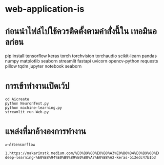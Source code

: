 # web-application-is


# ก่อนนำไฟล์ไปใช้ควรติดตั้งตามคำสั่งนี้ใน เทอมินอลก่อน

pip install tensorflow keras torch torchvision torchaudio scikit-learn pandas numpy matplotlib seaborn streamlit fastapi uvicorn opencv-python requests pillow tqdm jupyter notebook seaborn

# การเข้าทำงานเปิดเว้ป
    cd Aicreate
    python NeuronTest.py
    python machine-learning.py
    streamlit run Web.py
# แหล่งที่มาอ้างองการทำงาน

    การใช้tensorflow 
        1.https://nakarinstk.medium.com/%E0%B9%80%E0%B8%A3%E0%B8%B4%E0%B9%88%E0%B8%A1%E0%B8%95%E0%B9%89%E0%B8%99-deep-learning-%E0%B8%94%E0%B9%89%E0%B8%A7%E0%B8%A2-keras-b13edc47b1b3



